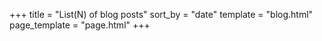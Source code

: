 +++
title = "List(N) of blog posts"
sort_by = "date"
template = "blog.html"
page_template = "page.html"
+++
